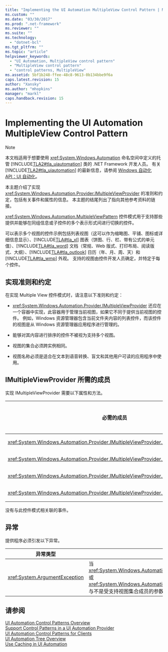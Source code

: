 ```yaml
---
title: "Implementing the UI Automation MultipleView Control Pattern | Microsoft Docs"
ms.custom: ""
ms.date: "03/30/2017"
ms.prod: ".net-framework"
ms.reviewer: ""
ms.suite: ""
ms.technology: 
  - "dotnet-bcl"
ms.tgt_pltfrm: ""
ms.topic: "article"
helpviewer_keywords: 
  - "UI Automation, MultipleView control pattern"
  - "MultipleView control pattern"
  - "control patterns, MultipleView"
ms.assetid: 5bf1b248-ffee-48c8-9613-0b134bbe9f6a
caps.latest.revision: 15
author: "Xansky"
ms.author: "mhopkins"
manager: "markl"
caps.handback.revision: 15
---
```

# Implementing the UI Automation MultipleView Control Pattern
> [!NOTE]
>  本文档适用于想要使用 <xref:System.Windows.Automation> 命名空间中定义的托管 [!INCLUDE[TLA2#tla_uiautomation](../../../includes/tla2sharptla-uiautomation-md.md)] 类的 .NET Framework 开发人员。 有关 [!INCLUDE[TLA2#tla_uiautomation](../../../includes/tla2sharptla-uiautomation-md.md)] 的最新信息，请参阅 [Windows 自动化 API：UI 自动化](http://go.microsoft.com/fwlink/?LinkID=156746)。  
  
 本主题介绍了实现 <xref:System.Windows.Automation.Provider.IMultipleViewProvider> 的准则和约定，包括有关事件和属性的信息。 本主题的结尾列出了指向其他参考资料的链接。  
  
 <xref:System.Windows.Automation.MultipleViewPattern> 控件模式用于支持那些提供并能够在同组信息或子控件的多个表示形式间进行切换的控件。  
  
 可以表示多个视图的控件示例包括列表视图（这可以作为缩略图、平铺、图标或详细信息显示）、[!INCLUDE[TLA#tla_xl](../../../includes/tlasharptla-xl-md.md)] 图表（饼图、行、栏、带有公式的单元值）、[!INCLUDE[TLA#tla_word](../../../includes/tlasharptla-word-md.md)] 文档（常规、Web 版式、打印布局、阅读版式、大纲）、[!INCLUDE[TLA#tla_outlook](../../../includes/tlasharptla-outlook-md.md)] 日历（年、月、周、天）和 [!INCLUDE[TLA#tla_wmp](../../../includes/tlasharptla-wmp-md.md)] 外观。 支持的视图由控件开发人员确定，并特定于每个控件。  
  
<a name="Implementation_Guidelines_and_Conventions"></a>   
## 实现准则和约定  
 在实现 Multiple View 控件模式时，请注意以下准则和约定：  
  
-   <xref:System.Windows.Automation.Provider.IMultipleViewProvider> 还应在一个容器中实现，此容器用于管理当前视图，如果它不同于提供当前视图的控件。 例如，Windows 资源管理器包含当前文件夹内容的列表控件，而该控件的视图是从 Windows 资源管理器应用程序进行管理的。  
  
-   能够对其内容进行排序的控件不被视为支持多个视图。  
  
-   视图的集合必须跨实例相同。  
  
-   视图名称必须是适合在文本到语音转换、盲文和其他用户可读的应用程序中使用。  
  
<a name="Required_Members_for_IMultipleViewProvider"></a>   
## IMultipleViewProvider 所需的成员  
 实现 IMultipleViewProvider 需要以下属性和方法。  
  
|必需的成员|成员类型|备注|  
|-----------|----------|--------|  
|<xref:System.Windows.Automation.Provider.IMultipleViewProvider.CurrentView%2A>|属性|无|  
|<xref:System.Windows.Automation.Provider.IMultipleViewProvider.GetSupportedViews%2A>|方法|无|  
|<xref:System.Windows.Automation.Provider.IMultipleViewProvider.GetViewName%2A>|方法|无|  
|<xref:System.Windows.Automation.Provider.IMultipleViewProvider.SetCurrentView%2A>|方法|无|  
  
 没有与此控件模式相关联的事件。  
  
<a name="Exceptions"></a>   
## 异常  
 提供程序必须引发以下异常。  
  
|异常类型|条件|  
|----------|--------|  
|<xref:System.ArgumentException>|当 <xref:System.Windows.Automation.Provider.IMultipleViewProvider.SetCurrentView%2A> 或 <xref:System.Windows.Automation.Provider.IMultipleViewProvider.GetViewName%2A> 与不是受支持视图集合成员的参数一同被调用时。|  
  
## 请参阅  
 [UI Automation Control Patterns Overview](../../../docs/framework/ui-automation/ui-automation-control-patterns-overview.md)   
 [Support Control Patterns in a UI Automation Provider](../../../docs/framework/ui-automation/support-control-patterns-in-a-ui-automation-provider.md)   
 [UI Automation Control Patterns for Clients](../../../docs/framework/ui-automation/ui-automation-control-patterns-for-clients.md)   
 [UI Automation Tree Overview](../../../docs/framework/ui-automation/ui-automation-tree-overview.md)   
 [Use Caching in UI Automation](../../../docs/framework/ui-automation/use-caching-in-ui-automation.md)